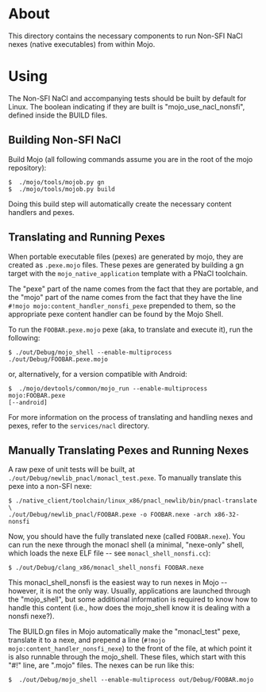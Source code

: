 About
=====

This directory contains the necessary components to run Non-SFI NaCl
nexes (native executables) from within Mojo.

Using
=====

The Non-SFI NaCl and accompanying tests should be built by default for Linux.
The boolean indicating if they are built is "mojo_use_nacl_nonsfi", defined
inside the BUILD files.

Building Non-SFI NaCl
---------------------

Build Mojo (all following commands assume you are in the root of the mojo
repository):

```
$  ./mojo/tools/mojob.py gn
$  ./mojo/tools/mojob.py build
```

Doing this build step will automatically create the necessary content handlers
and pexes.

Translating and Running Pexes
-----------------------------

When portable executable files (pexes) are generated by mojo, they are created
as `.pexe.mojo` files. These pexes are generated by building a gn target with
the `mojo_native_application` template with a PNaCl toolchain.

The "pexe" part of the name comes from the fact that they are portable, and the
"mojo" part of the name comes from the fact that they have the line `#!mojo
mojo:content_handler_nonsfi_pexe` prepended to them, so the appropriate pexe
content handler can be found by the Mojo Shell.

To run the `FOOBAR.pexe.mojo` pexe (aka, to translate and execute it), run the
following:

```
$ ./out/Debug/mojo_shell --enable-multiprocess ./out/Debug/FOOBAR.pexe.mojo
```

or, alternatively, for a version compatible with Android:

```
$  ./mojo/devtools/common/mojo_run --enable-multiprocess mojo:FOOBAR.pexe
[--android]
```

For more information on the process of translating and handling nexes and pexes,
refer to the `services/nacl` directory.

Manually Translating Pexes and Running Nexes
--------------------------------------------

A raw pexe of unit tests will be built, at
`./out/Debug/newlib_pnacl/monacl_test.pexe`.  To manually translate this pexe
into a non-SFI nexe:

```
$ ./native_client/toolchain/linux_x86/pnacl_newlib/bin/pnacl-translate \
./out/Debug/newlib_pnacl/FOOBAR.pexe -o FOOBAR.nexe -arch x86-32-nonsfi
```

Now, you should have the fully translated nexe (called
`FOOBAR.nexe`).  You can run the nexe through the monacl shell
(a minimal, "nexe-only" shell, which loads the nexe ELF file -- see
 `monacl_shell_nonsfi.cc`):

```
$ ./out/Debug/clang_x86/monacl_shell_nonsfi FOOBAR.nexe
```

This monacl_shell_nonsfi is the easiest way to run nexes in Mojo -- however, it
is not the only way. Usually, applications are launched through the
"mojo_shell", but some additional information is required to know how to handle
this content (i.e., how does the mojo_shell know it is dealing with a nonsfi
nexe?).

The BUILD.gn files in Mojo automatically make the "monacl_test" pexe, translate
it to a nexe, and prepend a line (`#!mojo mojo:content_handler_nonsfi_nexe`) to
the front of the file, at which point it is also runnable through the
mojo_shell.
These files, which start with this "#!" line, are ".mojo" files. The nexes can
be run like this:

```
$  ./out/Debug/mojo_shell --enable-multiprocess out/Debug/FOOBAR.mojo
```
